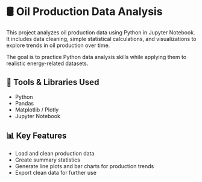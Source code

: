 # 🛢️ Oil Production Data Analysis

This project analyzes oil production data using Python in Jupyter Notebook. It includes data cleaning, simple statistical calculations, 
and visualizations to explore trends in oil production over time.

The goal is to practice Python data analysis skills while applying them to realistic energy-related datasets.

## 🔧 Tools & Libraries Used
- Python
- Pandas
- Matplotlib / Plotly
- Jupyter Notebook

## 📊 Key Features
- Load and clean production data
- Create summary statistics
- Generate line plots and bar charts for production trends
- Export clean data for further use
